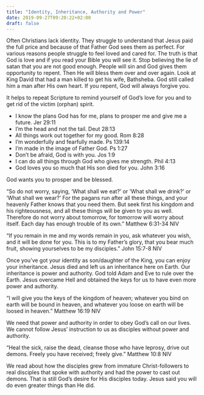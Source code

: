```yaml
---
title: "Identity, Inheritance, Authority and Power"
date: 2019-09-27T09:20:22+02:00
draft: false
---
```


Often Christians lack identity. They struggle to understand that Jesus paid the full price and because of that  Father God sees them as perfect. For various reasons people struggle to feel loved and cared for. The truth is that God is love and if you read your Bible you will see it. Stop believing the lie of satan that you are not good enough. People will sin and God gives them opportunity to repent. Then He will bless them over and over again. Look at King David that had a man killed to get his wife, Bathsheba. God still called him a man after His own heart. If you repent, God will always forgive you.

It helps to repeat Scripture to remind yourself of God’s love for you and to get rid of the victim (orphan) spirit.
- I know the plans God has for me, plans to prosper me and give me a future. Jer 29:11
- I’m the head and not the tail. Deut 28:13
- All things work out together for my good. Rom 8:28
- I’m wonderfully and fearfully made. Ps 139:14
- I’m made in the image of Father God. Ps 1:27
- Don’t be afraid, God is with you. Jos 1:9
- I can do all things through God who gives me strength. Phil 4:13
- God loves you so much that His son died for you. John 3:16

God wants you to prosper and be blessed.

“So do not worry, saying, ‘What shall we eat?’ or ‘What shall we drink?’ or ‘What shall we wear?’ For the pagans run after all these things, and your heavenly Father knows that you need them. But seek first his kingdom and his righteousness, and all these things will be given to you as well. Therefore do not worry about tomorrow, for tomorrow will worry about itself. Each day has enough trouble of its own.”
‭‭Matthew‬ ‭6:31-34‬ ‭NIV‬‬

“If you remain in me and my words remain in you, ask whatever you wish, and it will be done for you. This is to my Father’s glory, that you bear much fruit, showing yourselves to be my disciples.”
‭‭John‬ ‭15:7-8‬ ‭NIV‬‬

Once you’ve got your identity as son/daughter of the King, you can enjoy your inheritance. Jesus died and left us an inheritance here on Earth. Our inheritance is power and authority. God told Adam and Eve to rule over the Earth. Jesus overcame Hell and obtained the keys for us to have even more power and authority.

“I will give you the keys of the kingdom of heaven; whatever you bind on earth will be bound in heaven, and whatever you loose on earth will be loosed in heaven.”
‭‭Matthew‬ ‭16:19‬ ‭NIV‬‬

We need that power and authority in order to obey God’s call on our lives.
We cannot follow Jesus’ instruction to us as disciples without power and authority.

“Heal the sick, raise the dead, cleanse those who have leprosy, drive out demons. Freely you have received; freely give.”
‭‭Matthew‬ ‭10:8‬ ‭NIV‬‬

We read about how the disciples grew from immature Christ-followers to real disciples that spoke with authority and had the power to cast out demons. That is still God’s desire for His disciples today. Jesus said you will do even greater things than He did.